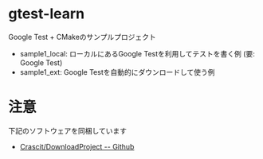 # gtest-learn

Google Test + CMakeのサンプルプロジェクト

- sample1_local: ローカルにあるGoogle Testを利用してテストを書く例 (要: Google Test)
- sample1_ext: Google Testを自動的にダウンロードして使う例

# 注意

下記のソフトウェアを同梱しています

- [Crascit/DownloadProject -- Github](https://github.com/Crascit/DownloadProject)
